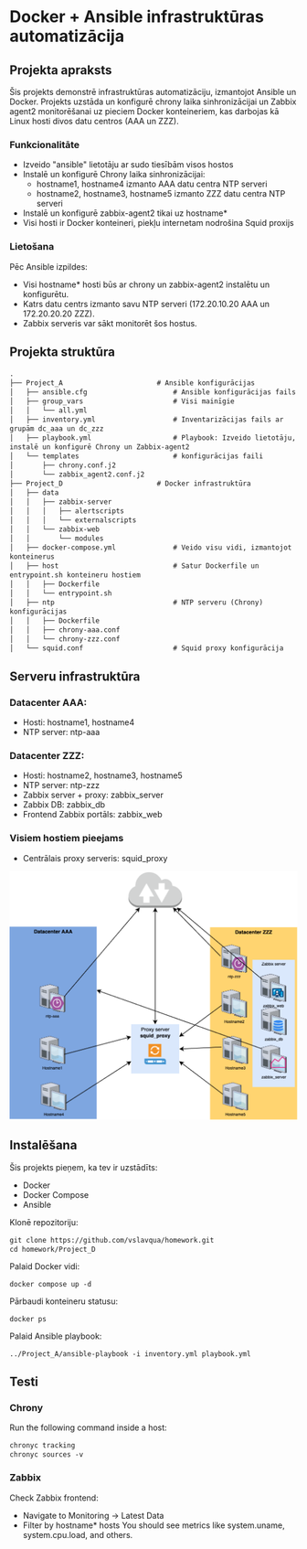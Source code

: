 # Docker + Ansible infrastruktūras automatizācija

## Projekta apraksts

Šis projekts demonstrē infrastruktūras automatizāciju, izmantojot Ansible un Docker. Projekts uzstāda un konfigurē chrony laika sinhronizācijai un Zabbix agent2 monitorēšanai uz pieciem Docker konteineriem, kas darbojas kā Linux hosti divos datu centros (AAA un ZZZ).


### Funkcionalitāte

* Izveido "ansible" lietotāju ar sudo tiesībām visos hostos
* Instalē un konfigurē Chrony laika sinhronizācijai:
    * hostname1, hostname4 izmanto AAA datu centra NTP serveri
    * hostname2, hostname3, hostname5 izmanto ZZZ datu centra NTP serveri
* Instalē un konfigurē zabbix-agent2 tikai uz hostname*
* Visi hosti ir Docker konteineri, piekļu internetam nodrošina Squid proxijs

### Lietošana

Pēc Ansible izpildes:
* Visi hostname* hosti būs ar chrony un zabbix-agent2 instalētu un konfigurētu.
* Katrs datu centrs izmanto savu NTP serveri (172.20.10.20 AAA un 172.20.20.20 ZZZ).
* Zabbix serveris var sākt monitorēt šos hostus.


## Projekta struktūra
```
.
├── Project_A                       # Ansible konfigurācijas
│   ├── ansible.cfg                     # Ansible konfigurācijas fails
│   ├── group_vars                      # Visi mainīgie
│   │   └── all.yml
│   ├── inventory.yml                   # Inventarizācijas fails ar grupām dc_aaa un dc_zzz
│   ├── playbook.yml                    # Playbook: Izveido lietotāju, instalē un konfigurē Chrony un Zabbix-agent2
│   └── templates                       # konfigurācijas faili
│       ├── chrony.conf.j2
│       └── zabbix_agent2.conf.j2
├── Project_D                       # Docker infrastruktūra
│   ├── data
│   │   ├── zabbix-server
│   │   │   ├── alertscripts
│   │   │   └── externalscripts
│   │   └── zabbix-web
│   │       └── modules
│   ├── docker-compose.yml              # Veido visu vidi, izmantojot konteinerus
│   ├── host                            # Satur Dockerfile un entrypoint.sh konteineru hostiem
│   │   ├── Dockerfile
│   │   └── entrypoint.sh
│   ├── ntp                             # NTP serveru (Chrony) konfigurācijas
│   │   ├── Dockerfile
│   │   ├── chrony-aaa.conf
│   │   └── chrony-zzz.conf
│   └── squid.conf                      # Squid proxy konfigurācija
```

## Serveru infrastruktūra
### Datacenter AAA:
* Hosti: hostname1, hostname4
* NTP server: ntp-aaa

### Datacenter ZZZ:
* Hosti: hostname2, hostname3, hostname5
* NTP server: ntp-zzz
* Zabbix server + proxy: zabbix_server
* Zabbix DB: zabbix_db
* Frontend Zabbix portāls: zabbix_web 

### Visiem hostiem pieejams    
* Сentrālais proxy serveris: squid_proxy

![Tīkla shēma](network-diagram.png)

## Instalēšana

Šis projekts pieņem, ka tev ir uzstādīts:
* Docker
* Docker Compose
* Ansible

Klonē repozitoriju:
```
git clone https://github.com/vslavqua/homework.git
cd homework/Project_D
```

Palaid Docker vidi:
```
docker compose up -d
```

Pārbaudi konteineru statusu:
```
docker ps
```

Palaid Ansible playbook:
```
../Project_A/ansible-playbook -i inventory.yml playbook.yml
```

## Testi

### Chrony
Run the following command inside a host:
```
chronyc tracking
chronyc sources -v
```

### Zabbix
Check Zabbix frontend:
* Navigate to Monitoring → Latest Data
* Filter by hostname* hosts
You should see metrics like system.uname, system.cpu.load, and others.